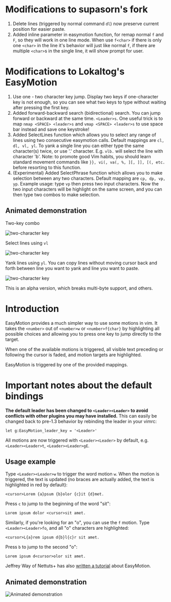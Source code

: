 # Modifications to supasorn's fork
1. Delete lines (triggered by normal command `dl`) now preserve current position for easier paste.
2. Added inline parameter in easymotion function, for remap normal `f` and `F`, so they will work in one line mode. When use `f<char>` if there is only one `<char>` in the line it's behavior will just like normal `f`, if there are multiple `<char>`s in the single line, it will show prompt for user.

# Modifications to Lokaltog's EasyMotion
1. Use one - two character key jump. Display two keys if one-character key is not enough, so you can see what two keys to type without waiting after pressing the first key.
2. Added forward-backward search (bidirectional) search. You can jump forward or backward at the same time. `<Leader>s`. One useful  trick is to map `nmap <SPACE> <leader>s` and `vmap <SPACE> <leader>s` to use space bar instead and save one keystroke!
3. Added SelectLines function which allows you to select any range of lines using two consecutive easymotion calls. Default mappings are `cl, dl, vl, yl`. To yank a single line you can either type the same character(s) twice, or use '.' character. E.g. `vlb.` will select the line with character 'b'. Note: to promote good Vim habits, you should learn standard movement commands like `}}, vi(, va(, %, ][, ]], [(, etc.` before resorting to this function. 
4. (Experimental) Added SelectPhrase function which allows you to make selection between any two characters. Default mapping are `cp, dp, vp, yp`. Example usage: type `vp` then press two input characters. Now the two input characters will be highlight on the same screen, and you can then type two combos to make selection.

## Animated demonstration

Two-key combo

![two-character key](http://www.supasorn.com/easymotion.gif)

Select lines using `vl`

![two-character key](http://www.supasorn.com/easymotion2.gif)

Yank lines using `yl`. You can copy lines without moving cursor back and forth between line you want to yank and line you want to paste.

![two-character key](http://www.supasorn.com/easymotion3.gif)

This is an alpha version, which breaks multi-byte support, and others.
# Introduction

EasyMotion provides a much simpler way to use some motions in vim. It
takes the `<number>` out of `<number>w` or `<number>f{char}` by
highlighting all possible choices and allowing you to press one key to
jump directly to the target.

When one of the available motions is triggered, all visible text
preceding or following the cursor is faded, and motion targets are
highlighted.

EasyMotion is triggered by one of the provided mappings.

# Important notes about the default bindings

**The default leader has been changed to `<Leader><Leader>` to avoid 
conflicts with other plugins you may have installed.** This can easily be 
changed back to pre-1.3 behavior by rebinding the leader in your vimrc:

	let g:EasyMotion_leader_key = '<Leader>'

All motions are now triggered with `<Leader><Leader>` by default, e.g.
`<Leader><Leader>t`, `<Leader><Leader>gE`.

## Usage example

Type `<Leader><Leader>w` to trigger the word motion `w`. When the motion is
triggered, the text is updated (no braces are actually added, the text
is highlighted in red by default):

	<cursor>Lorem {a}psum {b}olor {c}it {d}met.

Press `c` to jump to the beginning of the word "sit":

	Lorem ipsum dolor <cursor>sit amet.

Similarly, if you're looking for an "o", you can use the `f` motion.
Type `<Leader><Leader>fo`, and all "o" characters are highlighted:

	<cursor>L{a}rem ipsum d{b}l{c}r sit amet.

Press `b` to jump to the second "o":

	Lorem ipsum d<cursor>olor sit amet.

Jeffrey Way of Nettuts+ has also [written
a tutorial](http://net.tutsplus.com/tutorials/other/vim-essential-plugin-easymotion/)
about EasyMotion.

## Animated demonstration

![Animated demonstration](http://oi54.tinypic.com/2yysefm.jpg)
